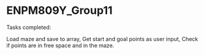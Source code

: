 # ENPM809Y_Group11

Tasks completed:

Load maze and save to array,
Get start and goal points as user input,
Check if points are in free space and in the maze.
